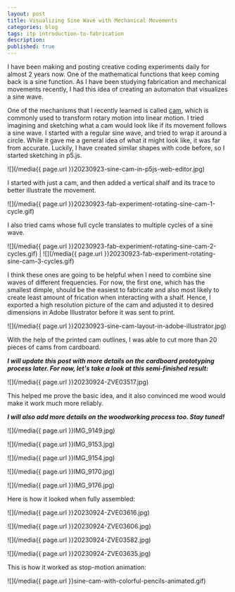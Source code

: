 ```yaml
---
layout: post
title: Visualizing Sine Wave with Mechanical Movements
categories: blog
tags: itp introduction-to-fabrication
description: 
published: true
---
```


I have been making and posting creative coding experiments daily for almost 2 years now. One of the mathematical functions that keep coming back is a sine function. As I have been studying fabrication and mechanical movements recently, I had this idea of creating an automaton that visualizes a sine wave.

One of the mechanisms that I recently learned is called [cam](https://en.wikipedia.org/wiki/Cam), which is commonly used to transform rotary motion into linear motion. I tried imagining and sketching what a cam would look like if its movement follows a sine wave. I started with a regular sine wave, and tried to wrap it around a circle. While it gave me a general idea of what it might look like, it was far from accurate. Luckily, I have created similar shapes with code before, so I
started sketching in p5.js.

![](/media{{ page.url }}20230923-sine-cam-in-p5js-web-editor.jpg)

I started with just a cam, and then added a vertical shalf and its trace to better illustrate the movement.

![](/media{{ page.url }}20230923-fab-experiment-rotating-sine-cam-1-cycle.gif)

I also tried cams whose full cycle translates to multiple cycles of a sine wave.

![](/media{{ page.url }}20230923-fab-experiment-rotating-sine-cam-2-cycles.gif) | ![](/media{{ page.url }}20230923-fab-experiment-rotating-sine-cam-3-cycles.gif)

I think these ones are going to be helpful when I need to combine sine waves of different frequencies. For now, the first one, which has the smallest dimple, should be the easiest to fabricate and also most likely to create least amount of frication when interacting with a shalf. Hence, I exported a high resolution picture of the cam and adjusted it to desired dimensions in Adobe Illustrator before it was sent to print.

![](/media{{ page.url }}20230923-sine-cam-layout-in-adobe-illustrator.jpg)

With the help of the printed cam outlines, I was able to cut more than 20 pieces of cams from cardboard.

***I will update this post with more details on the cardboard prototyping process later. For now, let's take a look at this semi-finished result:***

![](/media{{ page.url }}20230924-ZVE03517.jpg)

This helped me prove the basic idea, and it also convinced me wood would make it work much more reliably.

***I will also add more details on the woodworking process too. Stay tuned!***

![](/media{{ page.url }}IMG_9149.jpg)

![](/media{{ page.url }}IMG_9153.jpg)

![](/media{{ page.url }}IMG_9154.jpg)

![](/media{{ page.url }}IMG_9170.jpg)

![](/media{{ page.url }}IMG_9176.jpg)

Here is how it looked when fully assembled:

![](/media{{ page.url }}20230924-ZVE03616.jpg)

![](/media{{ page.url }}20230924-ZVE03606.jpg)

![](/media{{ page.url }}20230924-ZVE03582.jpg)

![](/media{{ page.url }}20230924-ZVE03635.jpg)

This is how it worked as stop-motion animation:

![](/media{{ page.url }}sine-cam-with-colorful-pencils-animated.gif)
